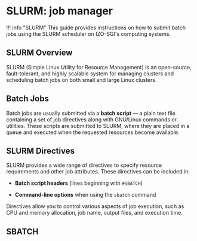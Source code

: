 # SLURM: job manager 

!!! info "SLURM" 
    This guide provides instructions on how to submit batch jobs using the SLURM scheduler on IZO-SGI's computing systems.

## SLURM Overview

SLURM (Simple Linux Utility for Resource Management) is an open-source, fault-tolerant, and highly scalable system for managing clusters and scheduling batch jobs on both small and large Linux clusters.

## Batch Jobs

Batch jobs are usually submitted via a **batch script** — a plain text file containing a set of job directives along with GNU/Linux commands or utilities. These scripts are submitted to SLURM, where they are placed in a queue and executed when the requested resources become available.

## SLURM Directives

SLURM provides a wide range of directives to specify resource requirements and other job attributes. These directives can be included in:

- **Batch script headers** (lines beginning with `#SBATCH`)

- **Command-line options** when using the `sbatch` command

Directives allow you to control various aspects of job execution, such as CPU and memory allocation, job name, output files, and execution time.

## SBATCH 